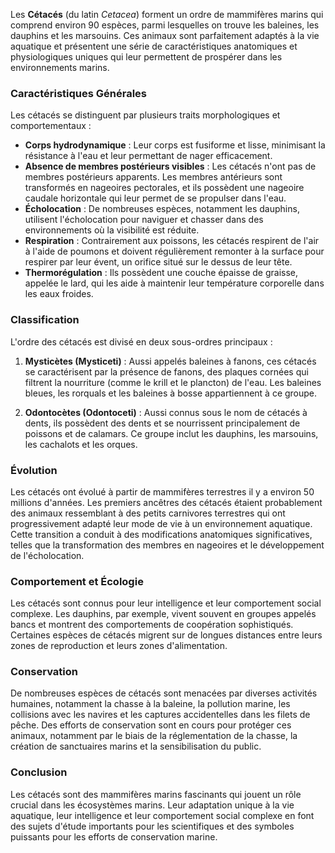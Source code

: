 Les **Cétacés** (du latin *Cetacea*) forment un ordre de mammifères marins qui comprend environ 90 espèces, parmi lesquelles on trouve les baleines, les dauphins et les marsouins. Ces animaux sont parfaitement adaptés à la vie aquatique et présentent une série de caractéristiques anatomiques et physiologiques uniques qui leur permettent de prospérer dans les environnements marins.

### Caractéristiques Générales

Les cétacés se distinguent par plusieurs traits morphologiques et comportementaux :

- **Corps hydrodynamique** : Leur corps est fusiforme et lisse, minimisant la résistance à l'eau et leur permettant de nager efficacement.
- **Absence de membres postérieurs visibles** : Les cétacés n'ont pas de membres postérieurs apparents. Les membres antérieurs sont transformés en nageoires pectorales, et ils possèdent une nageoire caudale horizontale qui leur permet de se propulser dans l'eau.
- **Écholocation** : De nombreuses espèces, notamment les dauphins, utilisent l'écholocation pour naviguer et chasser dans des environnements où la visibilité est réduite.
- **Respiration** : Contrairement aux poissons, les cétacés respirent de l'air à l'aide de poumons et doivent régulièrement remonter à la surface pour respirer par leur évent, un orifice situé sur le dessus de leur tête.
- **Thermorégulation** : Ils possèdent une couche épaisse de graisse, appelée le lard, qui les aide à maintenir leur température corporelle dans les eaux froides.

### Classification

L'ordre des cétacés est divisé en deux sous-ordres principaux :

1. **Mysticètes (Mysticeti)** : Aussi appelés baleines à fanons, ces cétacés se caractérisent par la présence de fanons, des plaques cornées qui filtrent la nourriture (comme le krill et le plancton) de l'eau. Les baleines bleues, les rorquals et les baleines à bosse appartiennent à ce groupe.
   
2. **Odontocètes (Odontoceti)** : Aussi connus sous le nom de cétacés à dents, ils possèdent des dents et se nourrissent principalement de poissons et de calamars. Ce groupe inclut les dauphins, les marsouins, les cachalots et les orques.

### Évolution

Les cétacés ont évolué à partir de mammifères terrestres il y a environ 50 millions d'années. Les premiers ancêtres des cétacés étaient probablement des animaux ressemblant à des petits carnivores terrestres qui ont progressivement adapté leur mode de vie à un environnement aquatique. Cette transition a conduit à des modifications anatomiques significatives, telles que la transformation des membres en nageoires et le développement de l'écholocation.

### Comportement et Écologie

Les cétacés sont connus pour leur intelligence et leur comportement social complexe. Les dauphins, par exemple, vivent souvent en groupes appelés bancs et montrent des comportements de coopération sophistiqués. Certaines espèces de cétacés migrent sur de longues distances entre leurs zones de reproduction et leurs zones d'alimentation.

### Conservation

De nombreuses espèces de cétacés sont menacées par diverses activités humaines, notamment la chasse à la baleine, la pollution marine, les collisions avec les navires et les captures accidentelles dans les filets de pêche. Des efforts de conservation sont en cours pour protéger ces animaux, notamment par le biais de la réglementation de la chasse, la création de sanctuaires marins et la sensibilisation du public.

### Conclusion

Les cétacés sont des mammifères marins fascinants qui jouent un rôle crucial dans les écosystèmes marins. Leur adaptation unique à la vie aquatique, leur intelligence et leur comportement social complexe en font des sujets d'étude importants pour les scientifiques et des symboles puissants pour les efforts de conservation marine.